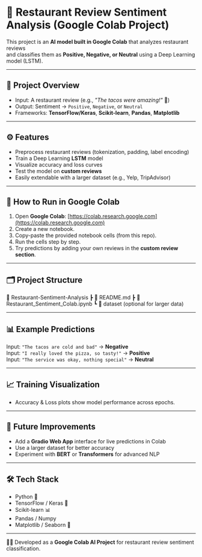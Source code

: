 # 🍕 Restaurant Review Sentiment Analysis (Google Colab Project)

This project is an **AI model built in Google Colab** that analyzes restaurant reviews  
and classifies them as **Positive, Negative, or Neutral** using a Deep Learning model (LSTM).  

---

## 📌 Project Overview
- Input: A restaurant review (e.g., *"The tacos were amazing!"* 🌮)  
- Output: Sentiment → `Positive`, `Negative`, or `Neutral`  
- Frameworks: **TensorFlow/Keras**, **Scikit-learn**, **Pandas**, **Matplotlib**

---

## ⚙️ Features
- Preprocess restaurant reviews (tokenization, padding, label encoding)
- Train a Deep Learning **LSTM** model
- Visualize accuracy and loss curves
- Test the model on **custom reviews**
- Easily extendable with a larger dataset (e.g., Yelp, TripAdvisor)

---

## 🚀 How to Run in Google Colab
1. Open **Google Colab**: [https://colab.research.google.com](https://colab.research.google.com)  
2. Create a new notebook.  
3. Copy-paste the provided notebook cells (from this repo).  
4. Run the cells step by step.  
5. Try predictions by adding your own reviews in the **custom review section**.

---

## 🗂 Project Structure
📁 Restaurant-Sentiment-Analysis
┣ 📄 README.md
┣ 📓 Restaurant_Sentiment_Colab.ipynb
┗ 📂 dataset (optional for larger data)

---

## 📊 Example Predictions
Input: `"The tacos are cold and bad"` → **Negative**  
Input: `"I really loved the pizza, so tasty!"` → **Positive**  
Input: `"The service was okay, nothing special"` → **Neutral**

---

## 📈 Training Visualization
- Accuracy & Loss plots show model performance across epochs.

---

## 🔮 Future Improvements
- Add a **Gradio Web App** interface for live predictions in Colab  
- Use a larger dataset for better accuracy  
- Experiment with **BERT** or **Transformers** for advanced NLP  

---

## 🛠 Tech Stack
- Python 🐍  
- TensorFlow / Keras 🤖  
- Scikit-learn 📊  
- Pandas / Numpy  
- Matplotlib / Seaborn 🎨  

---

👨‍💻 Developed as a **Google Colab AI Project** for restaurant review sentiment classification.

